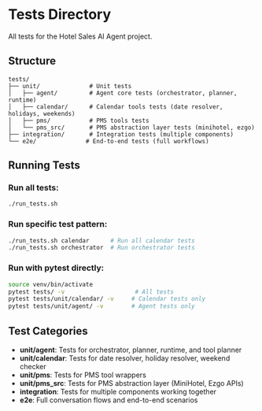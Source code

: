 # Tests Directory

All tests for the Hotel Sales AI Agent project.

## Structure

```
tests/
├── unit/              # Unit tests
│   ├── agent/         # Agent core tests (orchestrator, planner, runtime)
│   ├── calendar/      # Calendar tools tests (date resolver, holidays, weekends)
│   ├── pms/           # PMS tools tests
│   └── pms_src/       # PMS abstraction layer tests (minihotel, ezgo)
├── integration/       # Integration tests (multiple components)
└── e2e/              # End-to-end tests (full workflows)
```

## Running Tests

### Run all tests:
```bash
./run_tests.sh
```

### Run specific test pattern:
```bash
./run_tests.sh calendar      # Run all calendar tests
./run_tests.sh orchestrator  # Run orchestrator tests
```

### Run with pytest directly:
```bash
source venv/bin/activate
pytest tests/ -v                    # All tests
pytest tests/unit/calendar/ -v     # Calendar tests only
pytest tests/unit/agent/ -v        # Agent tests only
```

## Test Categories

- **unit/agent**: Tests for orchestrator, planner, runtime, and tool planner
- **unit/calendar**: Tests for date resolver, holiday resolver, weekend checker
- **unit/pms**: Tests for PMS tool wrappers
- **unit/pms_src**: Tests for PMS abstraction layer (MiniHotel, Ezgo APIs)
- **integration**: Tests for multiple components working together
- **e2e**: Full conversation flows and end-to-end scenarios
